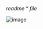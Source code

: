 $readme*file$

![image](https://github.com/rio-ke/workman/assets/88568938/3f15c44d-2caa-4769-9d04-be21226a8062)
